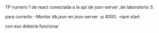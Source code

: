 TP numero 1 de react conectada a la api de josn-server ,de laboratorio 3.

para correrlo:
-Montar db.json en json-server -p 4000.
-npm start

con eso deberia funcionar
